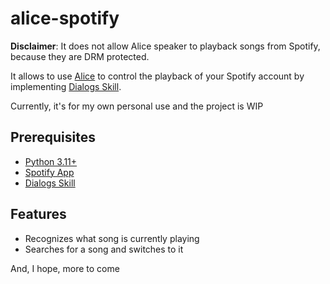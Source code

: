 # alice-spotify

**Disclaimer**: It does not allow Alice speaker to playback songs from Spotify, because they are DRM protected.

It allows to use [Alice](https://yandex.ru/alice) to control the playback of your Spotify account by implementing 
[Dialogs Skill](https://dialogs.yandex.ru/).

Currently, it's for my own personal use and the project is WIP

## Prerequisites
* [Python 3.11+](https://www.python.org/)
* [Spotify App](https://developer.spotify.com/)
* [Dialogs Skill](https://dialogs.yandex.ru/)

## Features
* Recognizes what song is currently playing
* Searches for a song and switches to it

And, I hope, more to come

